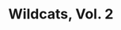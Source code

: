 ---
title: "Wildcats, Vol. 2"
issue: 5A
issue_nr: 5
full_title: Coda-fied
subtitle: ""
story_arc: ""
crossover: ""
variant: ""
publisher: DC Comics
creators: 
  - Scott Lobdell
  - Travis Charest
  - Richard Friend
release_date: Nov 1999
release_year: 1999
genre:
  - Action
  - Adventure
  - Super-Heroes
format: Comic
pages: 32
signed_by: ""
price: 2.5
---
